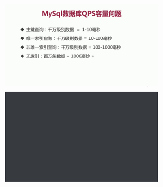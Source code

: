 ![image-20200825095029994](https://raw.githubusercontent.com/gpasserby/images/master/img/image-20200825095029994.png)









![image-20210912213203191](https://raw.githubusercontent.com/gpasserby/images/master/img/image-20210912213203191.png)













